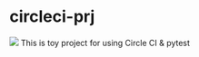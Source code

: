 # circleci-prj

![](https://circleci.com/gh/patrickphatnguyen/circleci-prj.svg?style=shield)
This is toy project for using Circle CI & pytest
